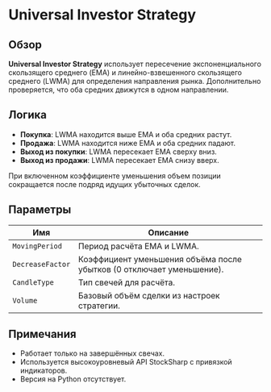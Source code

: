 # Universal Investor Strategy

## Обзор

**Universal Investor Strategy** использует пересечение экспоненциального скользящего среднего (EMA) и линейно-взвешенного скользящего среднего (LWMA) для определения направления рынка. Дополнительно проверяется, что оба средних движутся в одном направлении.

## Логика

- **Покупка**: LWMA находится выше EMA и оба средних растут.
- **Продажа**: LWMA находится ниже EMA и оба средних падают.
- **Выход из покупки**: LWMA пересекает EMA сверху вниз.
- **Выход из продажи**: LWMA пересекает EMA снизу вверх.

При включенном коэффициенте уменьшения объем позиции сокращается после подряд идущих убыточных сделок.

## Параметры

| Имя | Описание |
| --- | -------- |
| `MovingPeriod` | Период расчёта EMA и LWMA. |
| `DecreaseFactor` | Коэффициент уменьшения объёма после убытков (0 отключает уменьшение). |
| `CandleType` | Тип свечей для расчёта. |
| `Volume` | Базовый объём сделки из настроек стратегии. |

## Примечания

- Работает только на завершённых свечах.
- Используется высокоуровневый API StockSharp с привязкой индикаторов.
- Версия на Python отсутствует.

